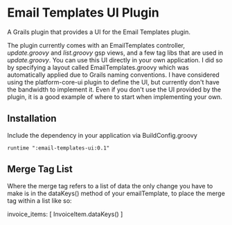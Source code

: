 Email Templates UI Plugin
=========================

A Grails plugin that provides a UI for the Email Templates plugin.

The plugin currently comes with an EmailTemplates controller, _update.groovy_ and _list.groovy_ gsp views, and a few tag libs that are used in _update.groovy_. You can use this UI directly in your own application. I did so by specifying a layout called EmailTemplates.groovy which was automatically applied due to Grails naming conventions. I have considered using the platform-core-ui plugin to define the UI, but currently don't have the bandwidth to implement it. Even if you don't use the UI provided by the plugin, it is a good example of where to start when implementing your own. 

Installation
------------

Include the dependency in your application via BuildConfig.groovy

    runtime ":email-templates-ui:0.1"

Merge Tag List
--------------

Where the merge tag refers to a list of data the only change you have to make is in the dataKeys() method of your emailTemplate, to place the merge tag within a list like so:

invoice_items: [ InvoiceItem.dataKeys() ]


